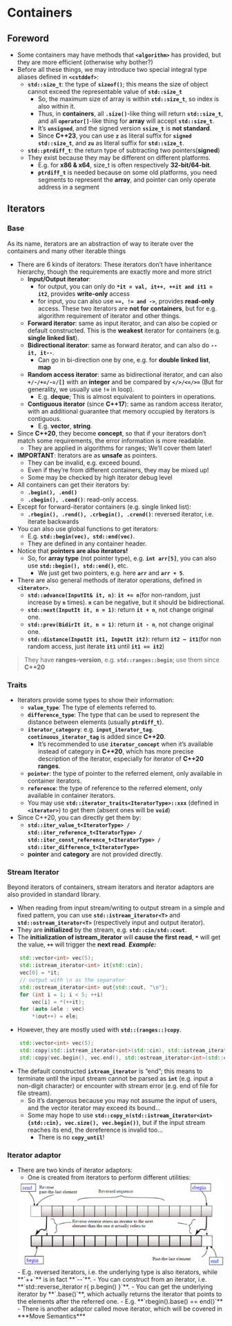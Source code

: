 # Containers

## Foreword

- Some containers may have methods that **`<algorithm>`** has provided, but they are more efficient (otherwise why bother?)
- Before all these things, we may introduce two special integral type aliases defined in **`<cstddef>`**:
  - **`std::size_t`**: the type of **`sizeof()`**; this means the size of object cannot exceed the representable value of **`std::size_t`**
    - So, the maximum size of array is within **`std::size_t`**, so index is also within it.
    - Thus, in **containers**, all **`.size()`**-like thing will return **`std::size_t`**, and all **`operator[]`**-like thing for **array** will accept **`std::size_t`**.
    - It’s **`unsigned`**, and the signed version **`ssize_t`** is **not standard**.
    - Since **C++23**, you can use **`z`** as literal suffix for **`signed std::size_t`**, and **`zu`** as literal suffix for **`std::size_t`**.
  - **`std::ptrdiff_t`**: the return type of subtracting two pointers(**signed**)
  - They exist because they may be different on different platforms.
    - E.g. for **x86 & x64**, size_t is often respectively **32-bit/64-bit**.
    - **`ptrdiff_t`** is needed because on some old platforms, you need segments to represent the **array**, and pointer can only operate address in a segment

## Iterators

### Base

As its name, iterators are an abstraction of way to iterate over the containers and many other iterable things

- There are 6 kinds of iterators:
These iterators don’t have inheritance hierarchy, though the requirements are exactly more and more strict
  - **Input/Output iterator**:
    - for output, you can only do **`*it = val, it++, ++it and it1 = it2`**, provides **write-only** access
    - for input, you can also use **`==, != and ->`**, provides **read-only** access.
    These two iterators are **not for containers**, but for e.g. algorithm requirement of iterator and other things.
  - **Forward iterator**: same as input iterator, and can also be copied or default constructed.
    This is the **weakest** iterator for containers (e.g. **single linked list**).
  - **Bidirectional iterator**: same as forward iterator, and can also do **`--it, it--`**.
    - Can go in bi-direction one by one, e.g. for **double linked list**, **map**
  - **Random access iterator**: same as bidirectional iterator, and can also **`+/-/+=/-=/[]`** with an **integer** and be compared by **`</>/<=/>=`** (But for generality, we usually use **`!=`** in loop).
    - E.g. **deque**; This is almost equivalent to pointers in operations.
  - **Contiguous iterator** (since **C++17**): same as random access iterator, with an additional guarantee that memory occupied by iterators is contiguous.
    - E.g. **vector**, **string**.
- Since **C++20**, they become **concept**, so that if your iterators don’t match some requirements, the error information is more readable.
  - They are applied in algorithms for ranges; We’ll cover them later!
- **IMPORTANT**: Iterators are as **unsafe** as pointers.
  - They can be invalid, e.g. exceed bound.
  - Even if they’re from different containers, they may be mixed up!
  - Some may be checked by high iterator debug level
- All containers can get their iterators by:
  - **`.begin(), .end()`**
  - **`.cbegin(), .cend()`**: read-only access.
- Except for forward-iterator containers (e.g. single linked list):
  - **`.rbegin(), .rend(), .crbegin(), .crend()`**: reversed iterator, i.e. iterate backwards
- You can also use global functions to get iterators:
  - E.g. **`std::begin(vec), std::end(vec)`**.
  - They are defined in any container header.
- Notice that **pointers are also iterators!**
  - So, for **array type** (not pointer type), e.g. **`int arr[5]`**, you can also use **`std::begin(), std::end()`**, etc.
    - We just get two pointers, e.g. here **`arr`** and **`arr + 5`**.
- There are also general methods of iterator operations, defined in **`<iterator>`**.
  - **`std::advance(InputIt& it, n)`**: **`it += n`**(for non-random, just increase by **`n`** times). **`n`** can be negative, but it should be bidirectional.
  - **`std::next(InputIt it, n = 1)`**: return **`it + n`**, not change original one.
  - **`std::prev(BidirIt it, n = 1)`**: return **`it - n`**, not change original one.
  - **`std::distance(InputIt it1, InputIt it2)`**: return **`it2 – it1`**(for non random access, just iterate **`it1`** until **`it1 == it2`**)

> They have **ranges-version**, e.g. **`std::ranges::begin`**; use them since **C++20**

### Traits

- Iterators provide some types to show their information:
  - **`value_type`**: The type of elements referred to.
  - **`difference_type`**: The type that can be used to represent the distance between elements (usually **`ptrdiff_t`**).
  - **`iterator_category`**: e.g. **`input_iterator_tag`**. **`continuous_iterator_tag`** is added since **C++20**.
    - It’s recommended to use **`iterator_concept`** when it’s available instead of category in **C++20**, which has more precise description of the iterator, especially for iterator of **C++20 ranges**.
  - **`pointer`**: the type of pointer to the referred element, only available in container iterators.
  - **`reference`**: the type of reference to the referred element, only available in container iterators.
  - You may use **`std::iterator_traits<IteratorType>::xxx`** (defined in **`<iterator>`**) to get them (absent ones will be **`void`**)
- Since C++20, you can directly get them by:
  - **`std::iter_value_t<IteratorType> / std::iter_reference_t<IteratorType> / std::iter_const_reference_t<IteratorType> / std::iter_difference_t<IteratorType>`**
  - **pointer** and **category** are not provided directly.

### Stream Iterator

Beyond iterators of containers, stream iterators and iterator adaptors are also provided in standard library.

- When reading from input stream/writing to output stream in a simple and fixed pattern, you can use **`std::istream_iterator<T>`** and **`std::ostream_iterator<T>`** (respectively input and output iterator).
- They are **initialized** by the stream, e.g. **`std::cin/std::cout`**.
- The **initialization of istream_iterator** will **cause the first read**, **`*`** will get the value, **`++`** will trigger the **next read**.
***Example:***

```cpp
    std::vector<int> vec(5);
    std::istream_iterator<int> it{std::cin};
    vec[0] = *it;
    // output with \n as the separator
    std::ostream_iterator<int> out{std::cout, "\n"};
    for (int i = 1; i < 5; ++i)
        vec[i] = *(++it);
    for (auto &ele : vec)
        *(out++) = ele;
```

- However, they are mostly used with **`std::(ranges::)copy`**.

```cpp
    std::vector<int> vec(5);
    std::copy(std::istream_iterator<int>(std::cin), std::istream_iterator<int>(), vec.begin());
    std::copy(vec.begin(), vec.end(), std::ostream_iterator<int>(std::cout, "\n"));
```

- The default constructed **`istream_iterator`** is “end”; this means to terminate until the input stream cannot be parsed as **`int`** (e.g. input a non-digit character) or encounter with stream error (e.g. end of file for file stream).
  - So it’s dangerous because you may not assume the input of users, and the vector iterator may exceed its bound…
  - Some may hope to use **`std::copy_n(std::istream_iterator<int>{std::cin}, vec.size(), vec.begin())`**, but if the input stream reaches its end, the dereference is invalid too…
    - There is no **`copy_until`**!

### Iterator adaptor

- There are two kinds of iterator adaptors:
  - One is created from iterators to perform different utilities:
  <img src="img/iterator_adaptor.png" alt="iterator_adaptor" style="display:block; margin:auto;" />
    - E.g. reversed iterators, i.e. the underlying type is also iterators, while **`++`** is in fact **`--`**.
      - You can construct from an iterator, i.e. **`std::reverse_iterator r{ p.begin() }`**.
    - You can get the underlying iterator by **`.base()`**, which actually returns the iterator that points to the elements after the referred one.
      - E.g. **`rbegin().base() == end()`**
    - There is another adaptor called move iterator, which will be covered in ***Move Semantics***
